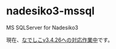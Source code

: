 # nadesiko3-mssql
MS SQLServer for Nadesiko3


現在、[なでしこv3.4.26への対応作業中](https://github.com/kujirahand/nadesiko3-mssql/issues/1)です。

